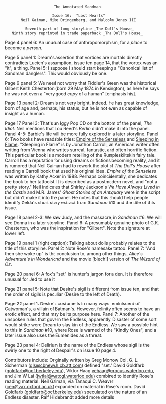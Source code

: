                          The Annotated Sandman
						  
                         Issue 16:  "Lost Hearts"
           Neil Gaiman, Mike Dringenberg, and Malcolm Jones III

             Seventh part of long storyline _The Doll's House_
       Ninth story reprinted in trade paperback _The Doll's House_

Page 4 panel 6:  An unusual case of anthropomorphism, for a _place_ to become a
_person_.

Page 5 panel 1:  Dream's assertion that vortices are mortals directly
contradicts Lucien's assumption, issue ten page 14, that the vortex was an
"it", a thing.
	Panel 5:  I suppose I should start keeping a "Canonical list of Sandman
danglers".  This would obviously be one.

Page 9 panel 5:  We need not worry that Fiddler's Green was the historical
Gilbert Keith Chesterton (born 29 May 1874 in Kensington), as here he says he
was not even a "very good _copy_ of a human" [emphasis his].

Page 13 panel 2:  Dream is not very bright, indeed.  He has great knowledge,
born of age and, perhaps, his status, but he is not even as capable of insight
as a human.

Page 17 Panel 3:  That's an Iggy Pop CD on the bottom of the panel, _The
Idiot_.  Neil mentions that Lou Reed's _Berlin_ didn't make it into the panel.
	Panel 4-5:  Barbie's life will be more fully explored in a later
storyline.
	Panel 6:  Two books have readable titles:  <A
HREF="http://www.amazon.de/exec/obidos/ASIN/0802131794">Empire of the
Senseless</A> and <A
HREF="http://www.amazon.de/exec/obidos/ASIN/0679727779">Sleeping in
Flame</A>.  "Sleeping in Flame" is by Jonathon Carroll, an American
writer often writing from Vienna who writes surreal, fantastic, and 
often horrific fiction.  This particular book is a modern retelling of the
Rumpleskiltskin fairy tale.  Carroll has a reputation for using dreams or
fictions becoming reality, and it is rumored that Neil Gaiman had to rework the
plot of _The Doll's House_ after reading a Carroll book that used his original
idea.  _Empire of the Senseless_ was written by Kathy Acker in 1988.  Perhaps
coincidentally, she dedicates the book to her tattooist.  It is described as
a postmodern novel, and "not a pretty story."
	Neil indicates that Shirley Jackson's _We Have Always Lived in the
Castle_ and M.R. James' _Ghost Stories of an Antiquary_ were in the script but
didn't make it into the panel.  He notes that this should help people identify
Zelda's short story extract from _Sandman_ #15 and the title of this issue.

Page 18 panel 2-3:  We saw Judy, and the massacre, in _Sandman_ #6.  We will
see Donna in a later storyline.
	Panel 6:  A presumably genuine photo of G.K. Chesterton, who was the
inspiration for "Gilbert".  Note the signature at lower left.

Page 19 panel 1 (right caption):  Talking about dolls probably relates to the
title of this storyline.
	Panel 2:  Note Rose's namesake tattoo.
	Panel 7:  "And then she woke up" is the conclusion to, among other
things, _Alice's Adventure's in Wonderland_ and the movie [blech!] version of
_The Wizard of Oz_.

Page 20 panel 6:  A fox's "set" is hunter's jargon for a den.  It is therefore
unusual for Jed to use it.

Page 21 panel 5:  Note that Desire's sigil is different from issue ten, and
that the order of sigils is peculiar (Desire to the left of Death).

Page 22 panel 1:  Desire's costume is in many ways reminiscent of Catwoman's, a
villain of Batman's.  However, felinity often seems to have an erotic effect,
and that may be its purpose here.
	Panel 7:  Another of the unspoken rules that govern the Endless,
apparently.  Disaster of some sort would strike were Dream to slay kin of the
Endless.  We saw a possible hint to this in _Sandman_ #10, where Rose is warned
of the "Kindly Ones", and a later issue also uses the Eumenides as a threat.

Page 23 panel 4:  Delirium is the name of the Endless whose sigil is the swirly
one to the right of Despair's on issue 10 page 4.

Contributors include:
    Originally written by Greg Morrow
	Col. G. L. Sicherman (gls@cbnewsh.cb.att.com) defined "set."
	David Goldfarb (goldfarb@ocf.berkeley.edu), Viktor Haag
<vehaag@crocus.waterloo.edu>, and Jim W Lai (jwtlai@watcgl.waterloo.edu)
combined to identify Rose's reading material.
	Neil Gaiman, via Tanaqui C. Weaver (cen@vax.oxford.ac.uk) expanded on
material in Rose's room.
	David Goldfarb (goldfarb@ocf.berkeley.edu) speculated on the nature of
an Endless disaster.
   Ralf Hildebrandt added more details
